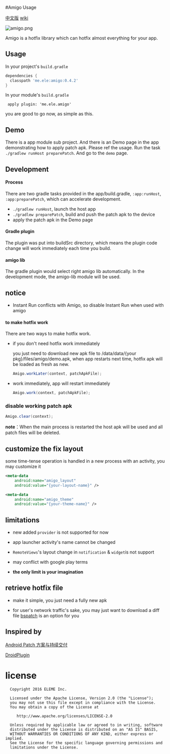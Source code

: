 #Amigo Usage

[中文版](https://github.com/eleme/Amigo/blob/master/README_zh.md#amigo)
[wiki](https://github.com/eleme/Amigo/wiki)

![amigo.png](http://amigotheband.com/wp-content/uploads/2015/02/logo_amigo-yellow.png)  

Amigo is a hotfix library which can hotfix almost everything for your app.

## Usage
In your project's `build.gradle`

```groovy
dependencies {
  classpath 'me.ele:amigo:0.4.2'
}
```
In your module's `build.gradle`

```
 apply plugin: 'me.ele.amigo'
```

you are good to go now, as simple as this.

## Demo
There is a app module sub project. And there is an Demo page in the app demonstrating how to apply patch apk. Please ref the usage.
Run the task `./gradlew runHost preparePatch`. And go to the `demo` page.

## Development
#### Process
There are two gradle tasks provided in the app/build.gradle, `:app:runHost`, `:app:preparePatch`, which can accelerate development.

* `./gradlew runHost`, launch the host app
* `./gradlew preparePatch`, build and push the patch apk to the device
* apply the patch apk in the Demo page

#### Gradle plugin
The plugin was put into buildSrc directory, which means the plugin code change will work immediately each time you build.

#### amigo lib
The gradle plugin would select right amigo lib automatically. In the development mode, the amigo-lib module will be used.

## notice

* Instant Run conflicts with Amigo, so disable Instant Run when used with amigo

#### to make hotfix work
There are two ways to make hotfix work.

* if you don't need hotfix work immediately

	you just need to download new apk file to /data/data/{your pkg}/files/amigo/demo.apk,
	when app restarts next time, hotfix apk will be loaded as fresh as new.

	```java
    Amigo.workLater(context, patchApkFile);
    ```

* work immediately, app will restart immediately

	```java
	Amigo.work(context, patchApkFile);
	```

### disable working patch apk

```java
Amigo.clear(context);
```
**note**：When the main process is restarted the host apk will be used and all patch files will be deleted.


## customize the fix layout
some time-tense operation is handled in a new process with an activity, you may customize it

```xml
<meta-data
    android:name="amigo_layout"
    android:value="{your-layout-name}" />

<meta-data
    android:name="amigo_theme"
    android:value="{your-theme-name}" />

```

## limitations
 - new added `provider` is not supported for now

 - app launcher activity's name cannot be changed
 
 - `RemoteViews`'s layout change in `notification` & `widget`is not support 
 
 - may conflict with google play terms
 
 - **the only limit is your imagination**

## retrieve hotfix file

- make it simple, you just need a fully new apk

- for user's network traffic's sake, you may just want to download a diff file
  [bspatch](https://github.com/eleme/bspatch) is an option for you
  

## Inspired by

[Android Patch 方案与持续交付](http://dev.qq.com/topic/57a31921ac3a1fb613dd40f3)

[DroidPlugin](https://github.com/DroidPluginTeam/DroidPlugin)


license
====

	  Copyright 2016 ELEME Inc.

	  Licensed under the Apache License, Version 2.0 (the "License");
	  you may not use this file except in compliance with the License.
	  You may obtain a copy of the License at

	     http://www.apache.org/licenses/LICENSE-2.0

	  Unless required by applicable law or agreed to in writing, software
	  distributed under the License is distributed on an "AS IS" BASIS,
	  WITHOUT WARRANTIES OR CONDITIONS OF ANY KIND, either express or implied.
	  See the License for the specific language governing permissions and
	  limitations under the License.
